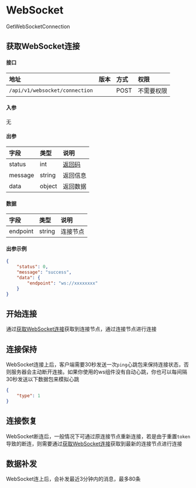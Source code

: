 # WebSocket

GetWebSocketConnection

## 获取WebSocket连接

#### 接口

|地址|版本|方式|权限|
|:-----|:---------------|:-----|:---------------|
|`/api/v1/websocket/connection`|<Badge type="warning" text="v1" vertical="middle" />|POST|不需要权限|
 
#### 入参

无

#### 出参

|字段|类型|说明|
|:---------------|:-----|:---------------|
|status|int|[返回码](../start/status.md)|
|message|string|返回信息|
|data|object|返回数据|

#### 数据

|字段|类型|说明|
|:---------------|:-----|:---------------|
|endpoint|string|连接节点|

#### 出参示例

```json
{
    "status": 0,
    "message": "success",
    "data": {
        "endpoint": "ws://xxxxxxxx"
    }
}
```

## 开始连接

通过[获取WebSocket连接](#获取WebSocket连接)获取到连接节点，通过连接节点进行连接

## 连接保持

WebSocket连接上后，客户端需要30秒发送一次`ping`心跳包来保持连接状态，否则服务器会主动断开连接。如果你使用的ws组件没有自动心跳，你也可以每间隔30秒发送以下数据包来模拟心跳

```json
{
    "type": 1
}
```

## 连接恢复

WebSocket断连后，一般情况下可通过原连接节点重新连接，若是由于重置`token`导致的断连，则需要通过[获取WebSocket连接](#获取WebSocket连接)获取到最新的连接节点进行连接

## 数据补发

WebSocket连上后，会补发最近3分钟内的消息，最多80条